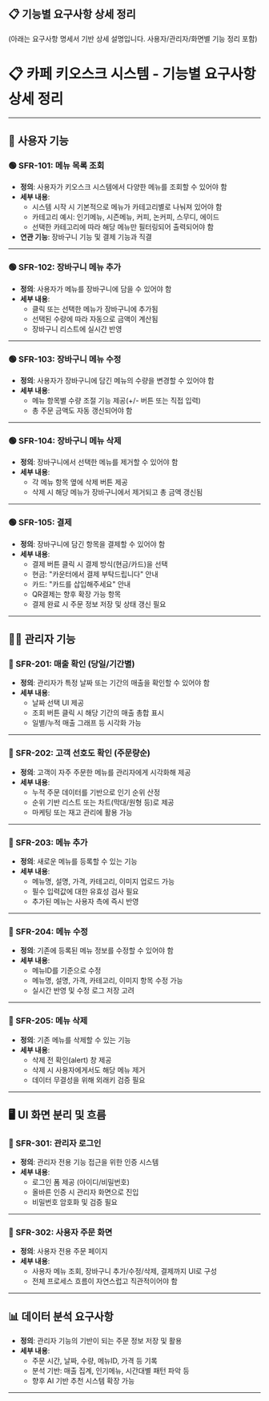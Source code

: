 ## 📋 기능별 요구사항 상세 정리

(아래는 요구사항 명세서 기반 상세 설명입니다. 사용자/관리자/화면별 기능 정리 포함)

# 📋 카페 키오스크 시스템 - 기능별 요구사항 상세 정리

---

## 🧑 사용자 기능

### 🟢 SFR-101: 메뉴 목록 조회

- **정의**: 사용자가 키오스크 시스템에서 다양한 메뉴를 조회할 수 있어야 함
- **세부 내용**:
  - 시스템 시작 시 기본적으로 메뉴가 카테고리별로 나눠져 있어야 함
  - 카테고리 예시: 인기메뉴, 시즌메뉴, 커피, 논커피, 스무디, 에이드
  - 선택한 카테고리에 따라 해당 메뉴만 필터링되어 출력되어야 함
- **연관 기능**: 장바구니 기능 및 결제 기능과 직결

---

### 🟢 SFR-102: 장바구니 메뉴 추가

- **정의**: 사용자가 메뉴를 장바구니에 담을 수 있어야 함
- **세부 내용**:
  - 클릭 또는 선택한 메뉴가 장바구니에 추가됨
  - 선택된 수량에 따라 자동으로 금액이 계산됨
  - 장바구니 리스트에 실시간 반영

---

### 🟢 SFR-103: 장바구니 메뉴 수정

- **정의**: 사용자가 장바구니에 담긴 메뉴의 수량을 변경할 수 있어야 함
- **세부 내용**:
  - 메뉴 항목별 수량 조절 기능 제공(+/- 버튼 또는 직접 입력)
  - 총 주문 금액도 자동 갱신되어야 함

---

### 🟢 SFR-104: 장바구니 메뉴 삭제

- **정의**: 장바구니에서 선택한 메뉴를 제거할 수 있어야 함
- **세부 내용**:
  - 각 메뉴 항목 옆에 삭제 버튼 제공
  - 삭제 시 해당 메뉴가 장바구니에서 제거되고 총 금액 갱신됨

---

### 🟢 SFR-105: 결제

- **정의**: 장바구니에 담긴 항목을 결제할 수 있어야 함
- **세부 내용**:
  - 결제 버튼 클릭 시 결제 방식(현금/카드)을 선택
  - 현금: "카운터에서 결제 부탁드립니다" 안내
  - 카드: "카드를 삽입해주세요" 안내
  - QR결제는 향후 확장 가능 항목
  - 결제 완료 시 주문 정보 저장 및 상태 갱신 필요

---

## 🧑‍💼 관리자 기능

### 🔵 SFR-201: 매출 확인 (당일/기간별)

- **정의**: 관리자가 특정 날짜 또는 기간의 매출을 확인할 수 있어야 함
- **세부 내용**:
  - 날짜 선택 UI 제공
  - 조회 버튼 클릭 시 해당 기간의 매출 총합 표시
  - 일별/누적 매출 그래프 등 시각화 가능

---

### 🔵 SFR-202: 고객 선호도 확인 (주문량순)

- **정의**: 고객이 자주 주문한 메뉴를 관리자에게 시각화해 제공
- **세부 내용**:
  - 누적 주문 데이터를 기반으로 인기 순위 산정
  - 순위 기반 리스트 또는 차트(막대/원형 등)로 제공
  - 마케팅 또는 재고 관리에 활용 가능

---

### 🔵 SFR-203: 메뉴 추가

- **정의**: 새로운 메뉴를 등록할 수 있는 기능
- **세부 내용**:
  - 메뉴명, 설명, 가격, 카테고리, 이미지 업로드 가능
  - 필수 입력값에 대한 유효성 검사 필요
  - 추가된 메뉴는 사용자 측에 즉시 반영

---

### 🔵 SFR-204: 메뉴 수정

- **정의**: 기존에 등록된 메뉴 정보를 수정할 수 있어야 함
- **세부 내용**:
  - 메뉴ID를 기준으로 수정
  - 메뉴명, 설명, 가격, 카테고리, 이미지 항목 수정 가능
  - 실시간 반영 및 수정 로그 저장 고려

---

### 🔵 SFR-205: 메뉴 삭제

- **정의**: 기존 메뉴를 삭제할 수 있는 기능
- **세부 내용**:
  - 삭제 전 확인(alert) 창 제공
  - 삭제 시 사용자에게서도 해당 메뉴 제거
  - 데이터 무결성을 위해 외래키 검증 필요

---

## 🖥 UI 화면 분리 및 흐름

### 🔸 SFR-301: 관리자 로그인

- **정의**: 관리자 전용 기능 접근을 위한 인증 시스템
- **세부 내용**:
  - 로그인 폼 제공 (아이디/비밀번호)
  - 올바른 인증 시 관리자 화면으로 진입
  - 비밀번호 암호화 및 검증 필요

---

### 🔸 SFR-302: 사용자 주문 화면

- **정의**: 사용자 전용 주문 페이지
- **세부 내용**:
  - 사용자 메뉴 조회, 장바구니 추가/수정/삭제, 결제까지 UI로 구성
  - 전체 프로세스 흐름이 자연스럽고 직관적이어야 함

---

## 📊 데이터 분석 요구사항

- **정의**: 관리자 기능의 기반이 되는 주문 정보 저장 및 활용
- **세부 내용**:
  - 주문 시간, 날짜, 수량, 메뉴ID, 가격 등 기록
  - 분석 기반: 매출 집계, 인기메뉴, 시간대별 패턴 파악 등
  - 향후 AI 기반 추천 시스템 확장 가능

---
